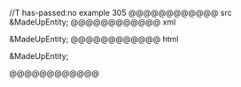 //T has-passed:no
example 305
@@@@@@@@@@@@ src
&MadeUpEntity;
@@@@@@@@@@@@ xml
<?xml version="1.0" encoding="UTF-8"?>
<!DOCTYPE document SYSTEM "CommonMark.dtd">
<document xmlns="http://commonmark.org/xml/1.0">
  <paragraph>
    <text>&amp;MadeUpEntity;</text>
  </paragraph>
</document>
@@@@@@@@@@@@ html
<p>&amp;MadeUpEntity;</p>
@@@@@@@@@@@@
